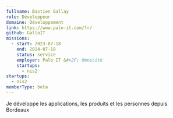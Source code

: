 ```yaml
---
fullname: Bastien Gallay
role: Développeur
domaine: Développement
link: https://www.palo-it.com/fr/
github: GalloIT
missions:
  - start: 2023-07-18
    end: 2024-07-18
    status: service
    employer: Palo IT &#x2F; Omnicité
    startups:
      - nis2
startups:
  - nis2
memberType: beta
---
```

Je développe les applications, les produits et les personnes depuis Bordeaux